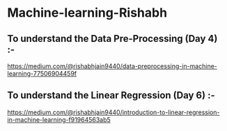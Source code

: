 # Machine-learning-Rishabh
## To understand the Data Pre-Processing (Day 4) :-
https://medium.com/@rishabhjain9440/data-preprocessing-in-machine-learning-77506904459f
 
## To understand the Linear Regression (Day 6) :-
https://medium.com/@rishabhjain9440/introduction-to-linear-regression-in-machine-learning-f91964563ab5
